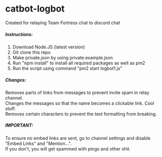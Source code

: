# catbot-logbot
Created for relaying Team Fortress chat to discord chat
##### Instructions:
1. Download Node.JS (latest version)
2. Git clone this repo
3. Make private.json by using private.example.json
4. Run "npm install" to install all required packages as well as pm2
5. Run the script using command "pm2 start logbot1.js"
##### Changes:
Removes parts of links from messages to prevent invite spam in relay channel. <br>
Changes the messages so that the name becomes a clickable link. Cool stuff. <br>
Removes certain characters to prevent the text formatting from breaking. <br>
##### IMPORTANT:
To ensure no embed links are sent, go to channel settings and disable "Embed Links" and "Mention...". <br>
If you don't, you will get spammed with pings and other shit.
